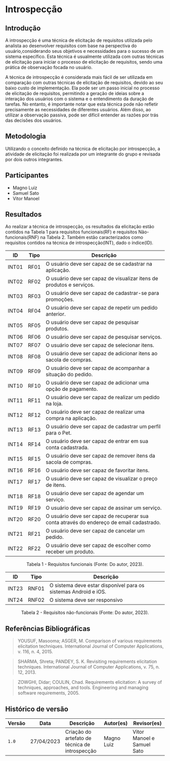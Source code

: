 # Introspecção

## Introdução

A introspecção é uma técnica de elicitação de requisitos utilizada pelo analista ao desenvolver requisitos com base na perspectiva do usuário,considerando seus objetivos e necessidades para o sucesso de um sistema específico. Esta técnica é usualmente utilizada com outras técnicas de elicitação para iniciar o processo de elicitação de requisitos, sendo uma prática de observação focada no usuário.  

A técnica de introspecção é considerada mais fácil de ser utilizada em comparação com outras técnicas de elicitação de requisitos, devido ao seu baixo custo de implementação. Ela pode ser um passo inicial no processo de elicitação de requisitos, permitindo a geração de ideias sobre a interação dos usuários com o sistema e o entendimento da duração de tarefas. No entanto, é importante notar que esta técnica pode não refletir precisamente as necessidades de diferentes usuários. Além disso, ao utilizar a observação passiva, pode ser difícil entender as razões por trás das decisões dos usuários.

## Metodologia

Utilizando o conceito definido na técnica de elicitação por introspecção, a atividade de elicitação foi realizada por um integrante do grupo e revisada por dois outros integrantes.

## Participantes

- Magno Luiz
- Samuel Sato
- Vitor Manoel

## Resultados

Ao realizar a técnica de introspecção, os resultados da elicitação estão contidos na Tabela 1 para requisitos funcionais(RF) e requisitos Não-funcionais(RNF) na Tabela 2. Também estão caracterizados como requisitos contidos na técnica de introspecção(INT), dado o índice(ID).

<center>

| ID    | Tipo  | Descrição |
| ------|-------|-----------|
| INT01 | RF01  |O usuário deve ser capaz de se cadastrar na aplicação.|
| INT02 | RF02  |O usuário deve ser capaz de visualizar itens de produtos e serviços.|
| INT03 | RF03  |O usuário deve ser capaz de cadastrar-se para promoções.|
| INT04 | RF04  |O usuário deve ser capaz de repetir um pedido anterior.|
| INT05 | RF05  |O usuário deve ser capaz de pesquisar produtos.|
| INT06 | RF06  |O usuário deve ser capaz de pesquisar serviços.|
| INT07 | RF07  |O usuário deve ser capaz de selecionar itens.|
| INT08 | RF08  |O usuário deve ser capaz de adicionar itens ao sacola de compras.|
| INT09 | RF09  |O usuário deve ser capaz de acompanhar a situação do pedido.|
| INT10 | RF10  |O usuário deve ser capaz de adicionar uma opção de pagamento.|
| INT11 | RF11  |O usuário deve ser capaz de realizar um pedido na loja.|
| INT12 | RF12  |O usuário deve ser capaz de realizar uma compra na aplicação.|
| INT13 | RF13  |O usuário deve ser capaz de cadastrar um perfil para o Pet.|
| INT14 | RF14  |O usuário deve ser capaz de entrar em sua conta cadastrada.|
| INT15 | RF15  |O usuário deve ser capaz de remover itens da sacola de compras.|
| INT16 | RF16  |O usuário deve ser capaz de favoritar itens. |
| INT17 | RF17  |O usuário deve ser capaz de visualizar o preço de itens. |
| INT18 | RF18  |O usuário deve ser capaz de agendar um serviço.|
| INT19 | RF19  |O usuário deve ser capaz de assinar um serviço.|
| INT20 | RF20  |O usuário deve ser capaz de recuperar sua conta através do endereço de email cadastrado.|
| INT21| RF21  |O usuário deve ser capaz de cancelar um pedido.|
| INT22| RF22  |O usuário deve ser capaz de escolher como receber um produto.|

Tabela 1 - Requisitos funcionais (Fonte: Do autor, 2023).

</center>


<center>

| ID    | Tipo  | Descrição |
| ------|-------|-----------|
| INT23 |RNF01  |O sistema deve estar disponível para os sistemas Android e iOS.|
| INT24 |RNF02  |O sistema deve ser responsivo|


Tabela 2 - Requisitos não-funcionais (Fonte: Do autor, 2023).

</center>

## Referências Bibliográficas
> YOUSUF, Masooma; ASGER, M. Comparison of various requirements elicitation techniques. International Journal of Computer Applications, v. 116, n. 4, 2015.

> SHARMA, Shreta; PANDEY, S. K. Revisiting requirements elicitation techniques. International Journal of Computer Applications, v. 75, n. 12, 2013.

>ZOWGHI, Didar; COULIN, Chad. Requirements elicitation: A survey of techniques, approaches, and tools. Engineering and managing software requirements, 2005.

## Histórico de versão
 
 |  Versão  |   Data   |                      Descrição                      |    Autor(es)   |  Revisor(es)  |
| -------- | -------- | --------------------------------------------------- | -------------- | ------------- |
| `1.0` |27/04/2023|Criação do artefato de técnica de introspecção |Magno Luiz|Vitor Manoel e Samuel Sato|